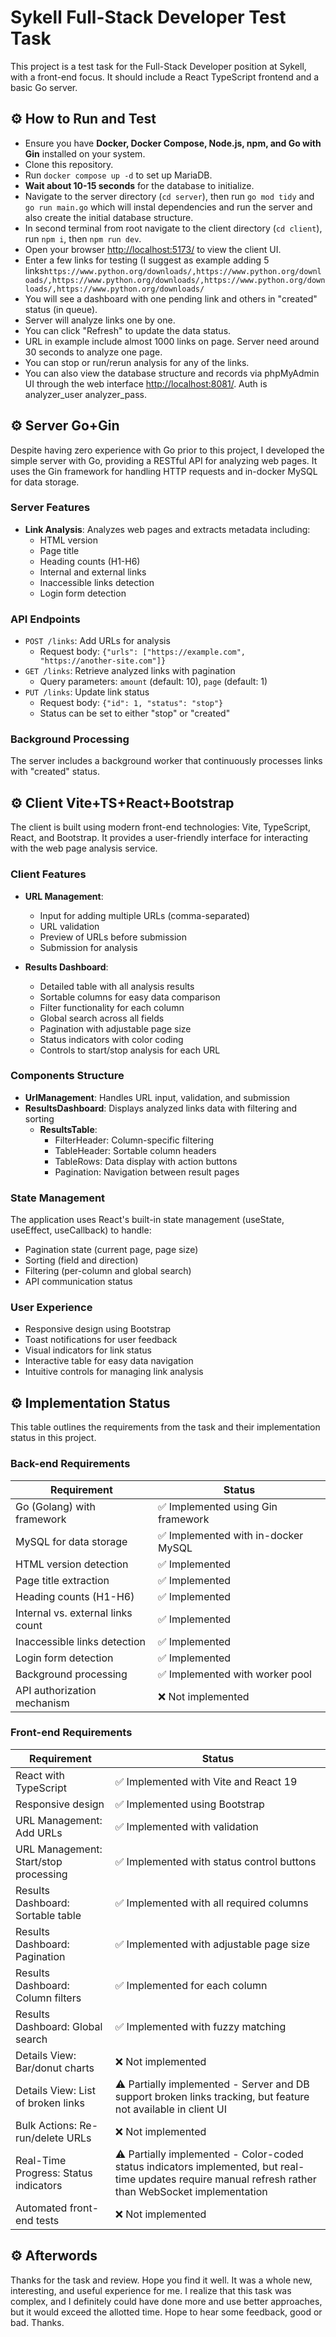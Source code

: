 # Sykell Full-Stack Developer Test Task

This project is a test task for the Full-Stack Developer position at Sykell,
with a front-end focus. It should include a React TypeScript frontend and a
basic Go server.

## ⚙️ How to Run and Test

- Ensure you have **Docker, Docker Compose, Node.js, npm, and Go with Gin**
  installed on your system.
- Clone this repository.
- Run `docker compose up -d` to set up MariaDB.
- **Wait about 10-15 seconds** for the database to initialize.
- Navigate to the server directory (`cd server`), then run `go mod tidy` and
  `go run main.go` which will instal dependencies and run the server and also
  create the initial database structure.
- In second terminal from root navigate to the client directory (`cd client`), run `npm i`, then
  `npm run dev`.
- Open your browser [http://localhost:5173/](http://localhost:5173/) to view the client UI.
- Enter a few links for testing (I suggest as example adding 5
  links`https://www.python.org/downloads/,https://www.python.org/downloads/,https://www.python.org/downloads/,https://www.python.org/downloads/,https://www.python.org/downloads/`
- You will see a dashboard with one pending link and others in "created" status
  (in queue).
- Server will analyze links one by one.
- You can click "Refresh" to update the data status.
- URL in example include almost 1000 links on page. Server need around 30 seconds to analyze one page.
- You can stop or run/rerun analysis for any of the links.
- You can also view the database structure and records via phpMyAdmin UI through
  the web interface [http://localhost:8081/](http://localhost:8081). Auth is analyzer_user analyzer_pass.

## ⚙️ Server Go+Gin

Despite having zero experience with Go prior to this project, I developed the
simple server with Go, providing a RESTful API for analyzing web pages. It uses
the Gin framework for handling HTTP requests and in-docker MySQL for data
storage.

### Server Features

- **Link Analysis**: Analyzes web pages and extracts metadata including:
  - HTML version
  - Page title
  - Heading counts (H1-H6)
  - Internal and external links
  - Inaccessible links detection
  - Login form detection

### API Endpoints

- `POST /links`: Add URLs for analysis
  - Request body:
    `{"urls": ["https://example.com", "https://another-site.com"]}`
- `GET /links`: Retrieve analyzed links with pagination
  - Query parameters: `amount` (default: 10), `page` (default: 1)
- `PUT /links`: Update link status
  - Request body: `{"id": 1, "status": "stop"}`
  - Status can be set to either "stop" or "created"

### Background Processing

The server includes a background worker that continuously processes links with
"created" status.

## ⚙️ Client Vite+TS+React+Bootstrap

The client is built using modern front-end technologies: Vite, TypeScript,
React, and Bootstrap. It provides a user-friendly interface for interacting with
the web page analysis service.

### Client Features

- **URL Management**:

  - Input for adding multiple URLs (comma-separated)
  - URL validation
  - Preview of URLs before submission
  - Submission for analysis

- **Results Dashboard**:
  - Detailed table with all analysis results
  - Sortable columns for easy data comparison
  - Filter functionality for each column
  - Global search across all fields
  - Pagination with adjustable page size
  - Status indicators with color coding
  - Controls to start/stop analysis for each URL

### Components Structure

- **UrlManagement**: Handles URL input, validation, and submission
- **ResultsDashboard**: Displays analyzed links data with filtering and sorting
  - **ResultsTable**:
    - FilterHeader: Column-specific filtering
    - TableHeader: Sortable column headers
    - TableRows: Data display with action buttons
    - Pagination: Navigation between result pages

### State Management

The application uses React's built-in state management (useState, useEffect,
useCallback) to handle:

- Pagination state (current page, page size)
- Sorting (field and direction)
- Filtering (per-column and global search)
- API communication status

### User Experience

- Responsive design using Bootstrap
- Toast notifications for user feedback
- Visual indicators for link status
- Interactive table for easy data navigation
- Intuitive controls for managing link analysis

## ⚙️ Implementation Status

This table outlines the requirements from the task and their implementation
status in this project.

### Back-end Requirements

| Requirement                       | Status                              |
| --------------------------------- | ----------------------------------- |
| Go (Golang) with framework        | ✅ Implemented using Gin framework  |
| MySQL for data storage            | ✅ Implemented with in-docker MySQL |
| HTML version detection            | ✅ Implemented                      |
| Page title extraction             | ✅ Implemented                      |
| Heading counts (H1-H6)            | ✅ Implemented                      |
| Internal vs. external links count | ✅ Implemented                      |
| Inaccessible links detection      | ✅ Implemented                      |
| Login form detection              | ✅ Implemented                      |
| Background processing             | ✅ Implemented with worker pool     |
| API authorization mechanism       | ❌ Not implemented                  |

### Front-end Requirements

| Requirement                           | Status                                                                                                                                                  |
| ------------------------------------- | ------------------------------------------------------------------------------------------------------------------------------------------------------- |
| React with TypeScript                 | ✅ Implemented with Vite and React 19                                                                                                                   |
| Responsive design                     | ✅ Implemented using Bootstrap                                                                                                                          |
| URL Management: Add URLs              | ✅ Implemented with validation                                                                                                                          |
| URL Management: Start/stop processing | ✅ Implemented with status control buttons                                                                                                              |
| Results Dashboard: Sortable table     | ✅ Implemented with all required columns                                                                                                                |
| Results Dashboard: Pagination         | ✅ Implemented with adjustable page size                                                                                                                |
| Results Dashboard: Column filters     | ✅ Implemented for each column                                                                                                                          |
| Results Dashboard: Global search      | ✅ Implemented with fuzzy matching                                                                                                                      |
| Details View: Bar/donut charts        | ❌ Not implemented                                                                                                                                      |
| Details View: List of broken links    | ⚠️ Partially implemented - Server and DB support broken links tracking, but feature not available in client UI                                          |
| Bulk Actions: Re-run/delete URLs      | ❌ Not implemented                                                                                                                                      |
| Real-Time Progress: Status indicators | ⚠️ Partially implemented - Color-coded status indicators implemented, but real-time updates require manual refresh rather than WebSocket implementation |
| Automated front-end tests             | ❌ Not implemented                                                                                                                                      |

## ⚙️ Afterwords

Thanks for the task and review. Hope you find it well. It was a whole new, interesting, and useful experience for me. I realize that this task was complex, and I definitely could have done more and use better approaches, but it would exceed the allotted time. Hope to hear some feedback, good or bad. Thanks.
